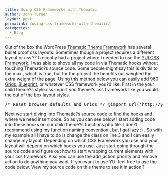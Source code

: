 ```yaml
---
title: Using CSS Frameworks with Thematic
author: John Turner
layout: post
permalink: /using-css-frameworks-with-thematic/
categories:
  - Blog
---
```

Out of the box the WordPress <a href="http://themeshaper.com" target="_blank">Thematic Theme Framework</a> has several bullet proof css layouts. Sometimes though a project requires a different layout or css.?? I recently had a project where I needed to use the <a href="http://developer.yahoo.com/yui/grids/" target="_blank">YUI CSS Framework</a>. I was able to shove all my code in via Thematic hooks without touching Thematic?s source code. Some people might say this is divitis to the max , which is true, but for the project the benefits out weighed the extra weight of the page. Using this method below you can easily add <a href="http://960.gs/" target="_blank">960 Grids</a>, <a href="http://www.blueprintcss.org/" target="_blank">Blueprint</a>, or whatever CSS framework you?d like. First in the your child theme?s style.css import you theme?s css framework like you would the out of the box layout styles.

<pre>/* Reset browser defaults and Grids */ @import url(&#8216;http://yui.yahooapis.com/combo?2.7.0/build/reset-fonts-grids/reset-fonts-grids.css&#8217;); </pre>

Next we start diving into Thematic?s source code to find the hooks and where we need insert code. So as you can see below I start adding code into these hooks on our child theme?s functions.php file. I don?t recommend using my function naming convention , but I got lazy :) . So with my example all I have to do is change the class on line 3 and I can easily change my layout. Depending on which CSS Framework you use and your layout will depend on which hooks you use. Just start going through the source code and figure out how to start wrapping current elements with your css framework. Also you can use the add_action priority and remove action to do anything you want. If you want to use YUI feel free to use the code below. View my source code on this theme to see it in action.?

<script src="https://gist.github.com/272617.js"></script>
